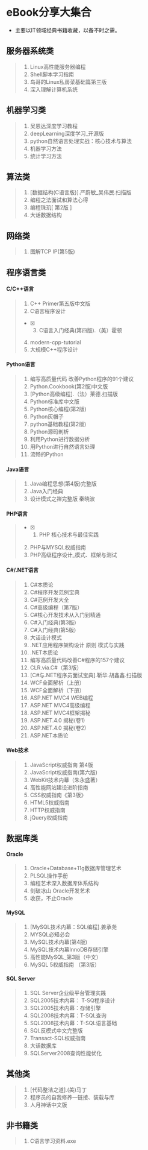 # eBook分享大集合

- 主要以IT领域经典书籍收藏，以备不时之需。

## 服务器系统类

> 1. Linux高性能服务器编程
> 2. Shell脚本学习指南
> 3. 鸟哥的Linux私房菜基础篇第三版
> 4. 深入理解计算机系统

## 机器学习类

> 1. 吴恩达深度学习教程
> 2. deepLearning深度学习_开源版
> 3. python自然语言处理实战：核心技术与算法
> 4. 机器学习方法
> 5. 统计学习方法

## 算法类

> 1. [数据结构(C语言版)].严蔚敏_吴伟民.扫描版
> 2. 编程之法面试和算法心得
> 3. 编程珠玑[ 第2版 ]
> 4. 大话数据结构

## 网络类

> 1. 图解TCP IP(第5版)

## 程序语言类

#### C/C++语言
> 1. C++ Primer第五版中文版
> 2. C语言程序设计
> - [x] 3. C语言入门经典(第四版).（美）霍顿
> 4. modern-cpp-tutorial
> 5. 大规模C++程序设计

#### Python语言

> 1. 编写高质量代码 改善Python程序的91个建议
> 2. Python.Cookbook(第2版)中文版
> 3. [Python高级编程].（法）莱德.扫描版
> 4. Python标准库中文版
> 5. Python核心编程(第2版)
> 6. Python灰帽子
> 7. python基础教程(第2版)
> 8. Python源码剖析
> 9. 利用Python进行数据分析
> 10. 用Python进行自然语言处理
> 11. 流畅的Python

#### Java语言

> 1. Java编程思想(第4版)完整版
> 2. Java入门经典
> 3. 设计模式之禅完整版 秦晓波

#### PHP语言

> - [x] 1. PHP 核心技术与最佳实践
> 2. PHP与MYSQL权威指南
> 3. PHP高级程序设计_模式、框架与测试

#### C#/.NET语言

> 1. C#本质论
> 2. C#程序开发范例宝典
> 3. C#范例开发大全
> 4. C#高级编程（第7版）
> 5. C#核心开发技术从入门到精通
> 6. C#入门经典(第3版)
> 7. C#入门经典(第5版)
> 8. 大话设计模式
> 9. .NET应用程序架构设计 原则 模式与实践
> 10. .NET本质论
> 11. 编写高质量代码改善C#程序的157个建议
> 12. CLR.via.C#（第3版）
> 13. [C#与.NET程序员面试宝典].靳华.胡鑫鑫.扫描版
> 14. WCF全面解析（上册）
> 15. WCF全面解析（下册）
> 16. ASP.NET MVC4 WEB编程
> 17. ASP.NET MVC4高级编程
> 18. ASP.NET MVC4框架揭秘
> 19. ASP.NET.4.0 揭秘(卷1)
> 20. ASP.NET.4.0 揭秘(卷2)
> 21. ASP.NET本质论

#### Web技术

> 1. JavaScript权威指南 第4版
> 2. JavaScript权威指南(第六版)
> 3. WebKit技术内幕（朱永盛著）
> 4. 高性能网站建设进阶指南
> 5. CSS权威指南《第3版》
> 6. HTML5权威指南
> 7. HTTP权威指南
> 8. jQuery权威指南

## 数据库类

#### Oracle

> 1. Oracle+Database+11g数据库管理艺术
> 2. PLSQL操作手册
> 3. 编程艺术深入数据库体系结构
> 4. 剑破冰山  Oracle开发艺术
> 5. 收获，不止Oracle

#### MySQL

> 1. [MySQL技术内幕：SQL编程].姜承尧
> 2. MYSQL必知必会
> 3. MySQL技术内幕(第4版) 
> 4. MySQL技术内幕InnoDB存储引擎
> 5. 高性能MySQL_第3版（中文）
> 6. MySQL 5权威指南  （第3版）

#### SQL Server

> 1. SQL Server企业级平台管理实践
> 2. SQL2005技术内幕： T-SQ程序设计
> 3. SQL2005技术内幕：存储引擎
> 4. SQL2008技术内幕：T-SQL查询
> 5. SQL2008技术内幕：T-SQL语言基础
> 6. SQL反模式中文完整版
> 8. Transact-SQL权威指南
> 9. 大话数据库
> 9. SQLServer2008查询性能优化

## 其他类

> 1. [代码整洁之道].(美)马丁
> 2. 程序员的自我修养—链接、装载与库
> 3. 人月神话中文版

## 非书籍类

> 1. C语言学习资料.exe
